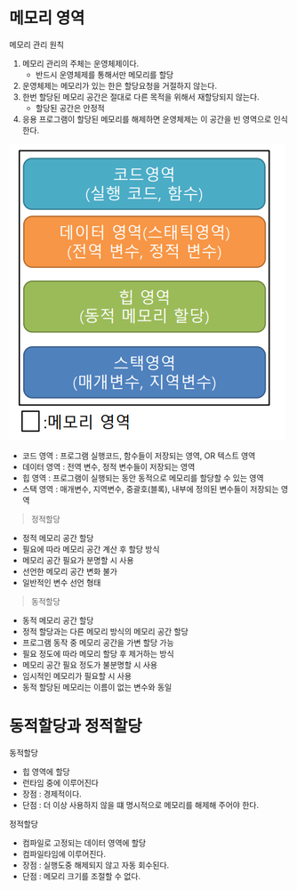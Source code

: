 # 메모리 영역
메모리 관리 원칙  
1. 메모리 관리의 주체는 운영체제이다.  
   - 반드시 운영체제를 통해서만 메모리를 할당
2. 운영체제는 메모리가 있는 한은 할당요청을 거절하지 않는다.
3. 한번 할당된 메모리 공간은 절대로 다른 목적을 위해서 재할당되지 않는다.
   - 할당된 공간은 안정적
4. 응용 프로그램이 할당된 메모리를 해제하면 운영체제는 이 공간을 빈 영역으로 인식한다.  

![](images/2023-01-08-16-37-55.png)
- 코드 영역 : 프로그램 실행코드, 함수들이 저장되는 영역, OR 텍스트 영역  
- 데이터 영역 : 전역 변수, 정적 변수들이 저장되는 영역  
- 힙 영역 : 프로그램이 실행되는 동안 동적으로 메모리를 할당할 수 있는 영역
- 스택 영역 : 매개변수, 지역변수, 중괄호(블록), 내부에 정의된 변수들이 저장되는 영역

> 정적할당
- 정적 메모리 공간 할당
- 필요에 따라 메모리 공간 계산 후 할당 방식
- 메모리 공간 필요가 분명할 시 사용
- 선언한 메모리 공간 변화 불가
- 일반적인 변수 선언 형태

> 동적할당
- 동적 메모리 공간 할당
- 정적 할당과는 다른 메모리 방식의 메모리 공간 할당
- 프로그램 동작 중 메모리 공간을 가변 할당 가능
- 필요 정도에 따라 메모리 할당 후 제거하는 방식
- 메모리 공간 필요 정도가 불분명할 시 사용
- 임시적인 메모리가 필요할 시 사용
- 동적 할당된 메모리는 이름이 없는 변수와 동일


# 동적할당과 정적할당
동적할당  
- 힙 영역에 할당
- 런타임 중에 이루어진다
- 장점 : 경제적이다.
- 단점 : 더 이상 사용하지 않을 떄 명시적으로 메모리를 해제해 주어야 한다.
  
정적할당
- 컴파일로 고정되는 데이터 영역에 할당
- 컴파일타임에 이루어진다.
- 장점 : 실행도중 해제되지 않고 자동 회수된다.
- 단점 : 메모리 크기를 조절할 수 없다.